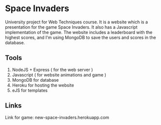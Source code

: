 # Space Invaders

University project for Web Techniques course. It is a website which is a presentation for the game Space Invaders. It also has a Javascript implementation of the game. The website includes a leaderboard with the highest scores, and I'm using MongoDB to save the users and scores in the database.

## Tools

1. NodeJS + Express ( for the web server )
2. Javascript ( for website animations and game )
3. MongoDB for database
4. Heroku for hosting the website
5. eJS for templates 

## Links

Link for game: new-space-invaders.herokuapp.com
